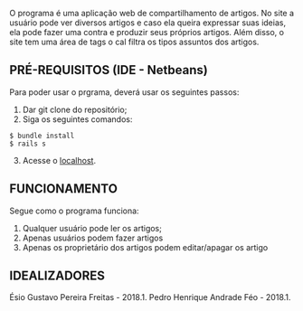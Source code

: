 O programa é uma aplicação web de compartilhamento de artigos. No site a usuário pode ver diversos artigos e caso ela queira expressar suas ideias, ela pode fazer uma contra e produzir seus próprios artigos. Além disso, o site tem uma área de tags o cal filtra os tipos assuntos dos artigos. 


## PRÉ-REQUISITOS (IDE - Netbeans)
Para poder usar o prgrama, deverá usar os seguintes passos: 
1. Dar git clone do repositório;
2. Siga os seguintes comandos:

```
$ bundle install
$ rails s
```
3. Acesse o [localhost](http://localhost:3000/).


## FUNCIONAMENTO
Segue como o programa funciona:
1. Qualquer usuário pode ler os artigos;
2. Apenas usuários podem fazer artigos 
3. Apenas os proprietário dos artigos podem editar/apagar os artigo
  

## IDEALIZADORES
Ésio Gustavo Pereira Freitas - 2018.1.
Pedro Henrique Andrade Féo - 2018.1.